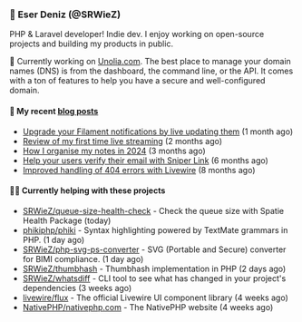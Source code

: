
### 👋 Eser Deniz (@SRWieZ)

PHP & Laravel developer! Indie dev. I enjoy working on open-source projects and building my products in public.

🚀 Currently working on [Unolia.com](https://unolia.com). The best place to manage your domain names (DNS) is from the dashboard, the command line, or the API. It comes with a ton of features to help you have a secure and well-configured domain.

#### 📝 My recent [blog posts](https://srwiez.com)

- [Upgrade your Filament notifications by live updating them](https://srwiez.com/posts/upgrade-your-filament-notifications-by-live-updating-them) (1 month ago)
- [Review of my first time live streaming](https://srwiez.com/posts/review-of-my-first-time-live-streaming) (2 months ago)
- [How I organise my notes in 2024](https://srwiez.com/posts/how-i-organise-my-notes-in-2024) (3 months ago)
- [Help your users verify their email with Sniper Link](https://srwiez.com/posts/help-your-users-verify-their-email-with-sniper-link) (6 months ago)
- [Improved handling of 404 errors with Livewire](https://srwiez.com/posts/improved-handling-of-404-errors-with-livewire) (8 months ago)

#### 👨‍🔧 Currently helping with these projects

- [SRWieZ/queue-size-health-check](https://github.com/SRWieZ/queue-size-health-check) - Check the queue size with Spatie Health Package (today)
- [phikiphp/phiki](https://github.com/phikiphp/phiki) - Syntax highlighting powered by TextMate grammars in PHP. (1 day ago)
- [SRWieZ/php-svg-ps-converter](https://github.com/SRWieZ/php-svg-ps-converter) - SVG (Portable and Secure) converter for BIMI compliance. (1 day ago)
- [SRWieZ/thumbhash](https://github.com/SRWieZ/thumbhash) - Thumbhash implementation in PHP (2 days ago)
- [SRWieZ/whatsdiff](https://github.com/SRWieZ/whatsdiff) - CLI tool to see what has changed in your project&#39;s dependencies (3 weeks ago)
- [livewire/flux](https://github.com/livewire/flux) - The official Livewire UI component library (4 weeks ago)
- [NativePHP/nativephp.com](https://github.com/NativePHP/nativephp.com) - The NativePHP website (4 weeks ago)